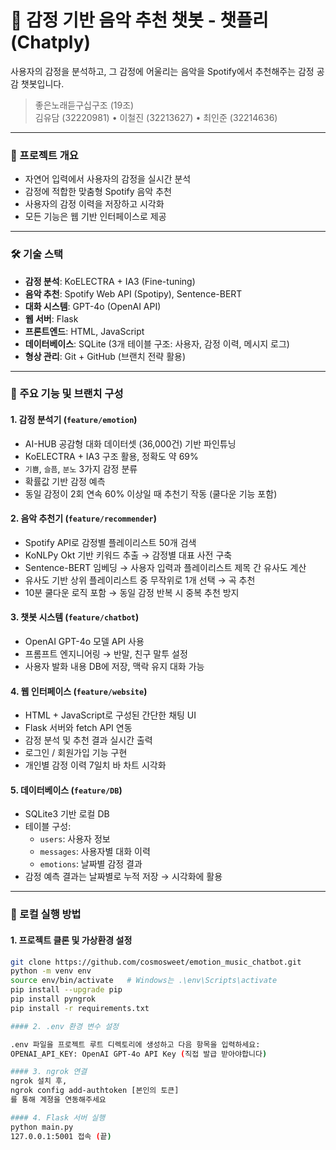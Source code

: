 # 🎵 감정 기반 음악 추천 챗봇 - 챗플리 (Chatply)

사용자의 감정을 분석하고, 그 감정에 어울리는 음악을 Spotify에서 추천해주는 감정 공감 챗봇입니다.

> 좋은노래듣구십구조 (19조)  
> 김유담 (32220981) • 이철진 (32213627) • 최인준 (32214636)

---

### 🧠 프로젝트 개요

- 자연어 입력에서 사용자의 감정을 실시간 분석
- 감정에 적합한 맞춤형 Spotify 음악 추천
- 사용자의 감정 이력을 저장하고 시각화
- 모든 기능은 웹 기반 인터페이스로 제공

---

### 🛠 기술 스택

- **감정 분석**: KoELECTRA + IA3 (Fine-tuning)
- **음악 추천**: Spotify Web API (Spotipy), Sentence-BERT
- **대화 시스템**: GPT-4o (OpenAI API)
- **웹 서버**: Flask
- **프론트엔드**: HTML, JavaScript
- **데이터베이스**: SQLite (3개 테이블 구조: 사용자, 감정 이력, 메시지 로그)
- **형상 관리**: Git + GitHub (브랜치 전략 활용)

---

### 🚀 주요 기능 및 브랜치 구성

#### 1. 감정 분석기 (`feature/emotion`)
- AI-HUB 공감형 대화 데이터셋 (36,000건) 기반 파인튜닝
- KoELECTRA + IA3 구조 활용, 정확도 약 69%
- `기쁨`, `슬픔`, `분노` 3가지 감정 분류
- 확률값 기반 감정 예측
- 동일 감정이 2회 연속 60% 이상일 때 추천기 작동 (쿨다운 기능 포함)

#### 2. 음악 추천기 (`feature/recommender`)
- Spotify API로 감정별 플레이리스트 50개 검색
- KoNLPy Okt 기반 키워드 추출 → 감정별 대표 사전 구축
- Sentence-BERT 임베딩 → 사용자 입력과 플레이리스트 제목 간 유사도 계산
- 유사도 기반 상위 플레이리스트 중 무작위로 1개 선택 → 곡 추천
- 10분 쿨다운 로직 포함 → 동일 감정 반복 시 중복 추천 방지

#### 3. 챗봇 시스템 (`feature/chatbot`)
- OpenAI GPT-4o 모델 API 사용
- 프롬프트 엔지니어링 → 반말, 친구 말투 설정
- 사용자 발화 내용 DB에 저장, 맥락 유지 대화 가능

#### 4. 웹 인터페이스 (`feature/website`)
- HTML + JavaScript로 구성된 간단한 채팅 UI
- Flask 서버와 fetch API 연동
- 감정 분석 및 추천 결과 실시간 출력
- 로그인 / 회원가입 기능 구현
- 개인별 감정 이력 7일치 바 차트 시각화

#### 5. 데이터베이스 (`feature/DB`)
- SQLite3 기반 로컬 DB
- 테이블 구성:
  - `users`: 사용자 정보
  - `messages`: 사용자별 대화 이력
  - `emotions`: 날짜별 감정 결과
- 감정 예측 결과는 날짜별로 누적 저장 → 시각화에 활용

---

### 🧪 로컬 실행 방법

#### 1. 프로젝트 클론 및 가상환경 설정
```bash
git clone https://github.com/cosmosweet/emotion_music_chatbot.git
python -m venv env
source env/bin/activate   # Windows는 .\env\Scripts\activate
pip install --upgrade pip
pip install pyngrok
pip install -r requirements.txt

#### 2. .env 환경 변수 설정

.env 파일을 프로젝트 루트 디렉토리에 생성하고 다음 항목을 입력하세요:
OPENAI_API_KEY: OpenAI GPT-4o API Key (직접 발급 받아야합니다)

#### 3. ngrok 연결
ngrok 설치 후,
ngrok config add-authtoken [본인의 토큰]
를 통해 계졍을 연동해주세요

#### 4. Flask 서버 실행
python main.py
127.0.0.1:5001 접속 (끝)